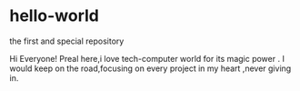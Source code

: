# hello-world
the first and special repository

Hi Everyone!
Preal here,i love tech-computer world for its magic power .
I would keep on the road,focusing on every project in my heart ,never giving in.
